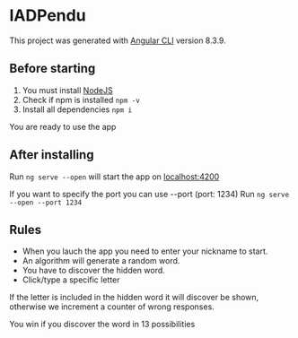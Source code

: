 # IADPendu

This project was generated with [Angular CLI](https://github.com/angular/angular-cli) version 8.3.9.

## Before starting

1. You must install [NodeJS](https://nodejs.org/en/download/)
2. Check if npm is installed `npm -v`
3. Install all dependencies `npm i`

 You are ready to use the app
 
## After installing

Run `ng serve --open` will start the app on [localhost:4200](http://localhost:4200)

If you want to specify the port you can use --port (port: 1234)
Run `ng serve --open --port 1234`
 

## Rules

- When you lauch the app you need to enter your nickname to start.
- An algorithm will generate a random word.
- You have to discover the hidden word. 
- Click/type a specific letter

If the letter is included in the hidden word it will discover be shown, otherwise we increment a counter of wrong responses.

You win if you discover the word in 13 possibilities 
